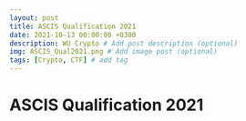 ```yaml
---
layout: post
title: ASCIS Qualification 2021
date: 2021-10-13 00:00:00 +0300
description: WU Crypto # Add post description (optional)
img: ASCIS_Qual2021.png # Add image post (optional)
tags: [Crypto, CTF] # add tag
---
```


# **ASCIS Qualification 2021**
